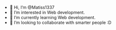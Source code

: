 - 👋 Hi, I’m @Matiss1337
- 👀 I’m interested in Web development.
- 🌱 I’m currently learning Web development.
- 💞️ I’m looking to collaborate with smarter people :D

<!---
Matiss1337/Matiss1337 is a ✨ special ✨ repository because its `README.md` (this file) appears on your GitHub profile.
You can click the Preview link to take a look at your changes.
--->
